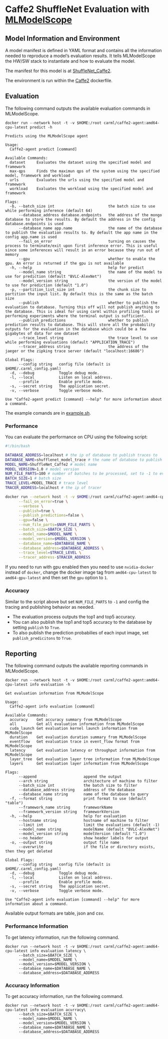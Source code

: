 # Caffe2 ShuffleNet Evaluation with [MLModelScope](http://docs.mlmodelscope.org)

## Model Information and Environment

A model manifest is defined in YAML format and contains all the information needed to reproduce a model’s evaluation results. It tells MLModelScope the HW/SW stack to instantiate and how to evaluate the model.

The manifest for this model is at [ShuffleNet_Caffe2](https://github.com/rai-project/caffe2/blob/master/builtin_models/ShuffleNet_Caffe2.yml).

The environment is run within the [Caffe2](https://github.com/rai-project/go-caffe2/blob/master/dockerfiles/Dockerfile.amd64_cpu) dockerfile.

## Evaluation

The following command outputs the available evaluation commands in MLModelScope.

```
docker run --network host -t -v $HOME:/root carml/caffe2-agent:amd64-cpu-latest predict -h
```

```
Predicts using the MLModelScope agent

Usage:
  Caffe2-agent predict [command]

Available Commands:
  dataset     Evaluates the dataset using the specified model and framework
  max-qps     Finds the maximun qps of the system using the specified model, framework and workload
  urls        Evaluates the urls using the specified model and framework
  workload    Evaluates the workload using the specified model and framework

Flags:
  -b, --batch_size int                        the batch size to use while performing inference (default 64)
      --database_address database.endpoints   the address of the mongo database to store the results. By default the address in the config database.endpoints is used
      --database_name app.name                the name of the database to publish the evaluation results to. By default the app name in the config app.name is used
      --fail_on_error                         turning on causes the process to terminate/exit upon first inference error. This is useful since some inferences will result in an error because they run out of memory
      --gpu                                   whether to enable the gpu. An error is returned if the gpu is not available
  -h, --help                                  help for predict
      --model_name string                     the name of the model to use for prediction (default "BVLC-AlexNet")
      --model_version string                  the version of the model to use for prediction (default "1.0")
  -p, --partition_list_size int               the chunk size to partition the input list. By default this is the same as the batch size
      --publish                               whether to publish the evaluation to database. Turning this off will not publish anything to the database. This is ideal for using carml within profiling tools or performing experiments where the terminal output is sufficient.
      --publish_predictions                   whether to publish prediction results to database. This will store all the probability outputs for the evaluation in the database which could be a few gigabytes of data for one dataset
      --trace_level string                    the trace level to use while performing evaluations (default "APPLICATION_TRACE")
      --tracer_address string                 the address of the jaeger or the zipking trace server (default "localhost:16686")

Global Flags:
      --config string   config file (default is $HOME/.carml_config.yaml)
  -d, --debug           Toggle debug mode.
  -l, --local           Listen on local address.
      --profile         Enable profile mode.
  -s, --secret string   The application secret.
  -v, --verbose         Toggle verbose mode.

Use "Caffe2-agent predict [command] --help" for more information about a command.
```

The example comands are in [example.sh](example.sh).

### Performance

You can evaluate the performance on CPU using the following script:

```bash
#!/bin/bash

DATABASE_ADDRESS=localhost # the ip of database to publish traces to
DATABASE_NAME=shufflenet_model_trace # the name of database to publish traces to
MODEL_NAME=ShuffleNet_Caffe2 # model name
MODEL_VERSION=1.0 # model version
NUM_FILE_PARTS=100 # number of batches to be processed, set to -1 to evalute the entire ImageNet
BATCH_SIZE=1 # batch size
TRACE_LEVEL=MODEL_TRACE # trace level
TRACER_ADDRESS=localhost # the ip of tracer

docker run --network host -t -v $HOME:/root carml/caffe2-agent:amd64-cpu-latest predict dataset \
      --fail_on_error=true \
      --verbose \
      --publish=true \
      --publish_predictions=false \
      --gpu=false \
      --num_file_parts=$NUM_FILE_PARTS \
      --batch_size=$BATCH_SIZE \
      --model_name=$MODEL_NAME \
      --model_version=$MODEL_VERSION \
      --database_name=$DATABASE_NAME \
      --database_address=$DATABASE_ADDRESS \
      --trace_level=$TRACE_LEVEL \
      --tracer_address-$TRACER_ADDRESS
```

If you need to run with gpu enabled then you need to use `nvidia-docker` instead of `docker`, change the docker image tag from `amd64-cpu-latest` to `amd64-gpu-latest` and then set the `gpu` option to `1`.

### Accuracy

Similar to the script above but set `NUM_FILE_PARTS` to `-1` and config the tracing and publishing behavior as needed.

- The evaluation process outputs the top1 and top5 accuracy.
- You can also publish the top1 and top5 accuracy to the database by setting `publish` to `True`.
- To also publish the prediction probabilies of each input image, set `publish_predicitons` to `True`.

## Reporting

The following command outputs the available reporting commands in MLModelScope.

```
docker run --network host -t -v $HOME:/root carml/caffe2-agent:amd64-cpu-latest info evaluation -h
```

```
Get evaluation information from MLModelScope

Usage:
  Caffe2-agent info evaluation [command]

Available Commands:
  accuracy    Get accuracy summary from MLModelScope
  all         Get all evaluation information from MLModelScope
  cuda_launch Get evaluation kernel launch information from MLModelScope
  duration    Get evaluation duration summary from MLModelScope
  eventflow   Get evaluation trace in event_flow format from MLModelScope
  latency     Get evaluation latency or throughput information from MLModelScope
  layer_tree  Get evaluation layer tree information from MLModelScope
  layers      Get evaluation layer information from MLModelScope

Flags:
      --append                     append the output
      --arch string                architecture of machine to filter
      --batch_size int             the batch size to filter
      --database_address string    address of the database
      --database_name string       name of the database to query
  -f, --format string              print format to use (default "table")
      --framework_name string      frameworkName
      --framework_version string   frameworkVersion
  -h, --help                       help for evaluation
      --hostname string            hostname of machine to filter
      --limit int                  limit the evaluations (default -1)
      --model_name string          modelName (default "BVLC-AlexNet")
      --model_version string       modelVersion (default "1.0")
      --no_header                  show header labels for output
  -o, --output string              output file name
      --overwrite                  if the file or directory exists, then they get deleted

Global Flags:
      --config string   config file (default is $HOME/.carml_config.yaml)
  -d, --debug           Toggle debug mode.
  -l, --local           Listen on local address.
      --profile         Enable profile mode.
  -s, --secret string   The application secret.
  -v, --verbose         Toggle verbose mode.

Use "Caffe2-agent info evaluation [command] --help" for more information about a command.
```

Available output formats are table, json and csv.

### Performance Information

To get latency information, run the following command.

```
docker run --network host -t -v $HOME:/root carml/caffe2-agent:amd64-cpu-latest info evaluation latency \
      --batch_size=$BATCH_SIZE \
      --model_name=$MODEL_NAME \
      --model_version=$MODEL_VERSION \
      --database_name=$DATABASE_NAME \
      --database_address=$DATABASE_ADDRESS
```

### Accuracy Information

To get accuracy information, run the following command.

```
docker run --network host -t -v $HOME:/root carml/caffe2-agent:amd64-cpu-latest info evaluation acurracy\
      --batch_size=$BATCH_SIZE \
      --model_name=$MODEL_NAME \
      --model_version=$MODEL_VERSION \
      --database_name=$DATABASE_NAME \
      --database_address=$DATABASE_ADDRESS
```
